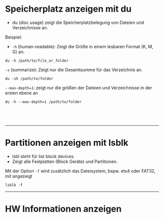 # Speicherplatz anzeigen mit du

- du (disc usage) zeigt die Speicherplatzbelegung von Dateien und Verzeichnisse an.

Beispiel:
- `-h` (human-readable): Zeigt die Größe in einem lesbaren Format (K, M, G) an.
``` shell
du -h /path/to/file_or_folder
```

`-s` (summarize): Zeigt nur die Gesamtsumme für das Verzeichnis an.
```shell
du -sh /path/to/folder
```

`--max-depth=1`: zeigt nur die größen der Dateien und Verzeichnisse in der ersten ebene an
```shell
du -h --max-depth=1 /path/to/folder
```

```shell
```

```shell
```

```shell
```

```shell
```

---

# Partitionen anzeigen mit lsblk

- lsbl steht für list block devices.
- Zeigt alle Festplatten (Block Geräte) und Partitionen.

Mit der Option `-f` wird zusätzlich das Dateisystem, bspw. etx4 oder FAT32, mit angezeigt
```shell
lsblk -f
```


---


# HW Informationen anzeigen

